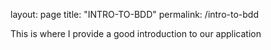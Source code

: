 layout: page
title: "INTRO-TO-BDD"
permalink: /intro-to-bdd


This is where I provide a good introduction to our application